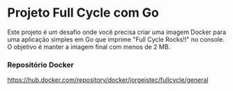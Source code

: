 # Projeto Full Cycle com Go

Este projeto é um desafio onde você precisa criar uma imagem Docker para uma aplicação simples em Go que imprime "Full Cycle Rocks!!" no console. 
O objetivo é manter a imagem final com menos de 2 MB.


### Repositório Docker
https://hub.docker.com/repository/docker/jorgejstec/fullcycle/general
